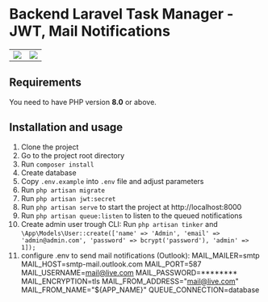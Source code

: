 # Backend Laravel Task Manager - JWT, Mail Notifications

<table>
    <tr>
        <td>
            <a href="https://laravel.com"><img src="https://i.imgur.com/pBNT1yy.png" /></a>
        </td>
        <td>
            <img src="https://i.imgur.com/Kp5kTUp.png" />
        </td>
    </tr>
</table> 


## Requirements
You need to have PHP version **8.0** or above. 

## Installation and usage
1. Clone the project
2. Go to the project root directory
3. Run `composer install`
4. Create database
5. Copy `.env.example` into `.env` file and adjust parameters
6. Run `php artisan migrate`
7. Run `php artisan jwt:secret`
8. Run `php artisan serve` to start the project at http://localhost:8000
9. Run `php artisan queue:listen` to listen to the queued notifications
10. Create admin user trough CLI:
Run `php artisan tinker` and `\App\Models\User::create(['name' => 'Admin', 'email' => 'admin@admin.com', 'password' => bcrypt('password'), 'admin' => 1]);`
11. configure .env to send mail notifications (Outlook): 
MAIL_MAILER=smtp
MAIL_HOST=smtp-mail.outlook.com
MAIL_PORT=587
MAIL_USERNAME=mail@live.com
MAIL_PASSWORD=********
MAIL_ENCRYPTION=tls
MAIL_FROM_ADDRESS="mail@live.com"
MAIL_FROM_NAME="${APP_NAME}"
QUEUE_CONNECTION=database
